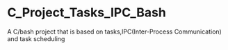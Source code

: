 # C_Project_Tasks_IPC_Bash
A C/bash project that is based on tasks,IPC(Inter-Process Communication) and task scheduling

